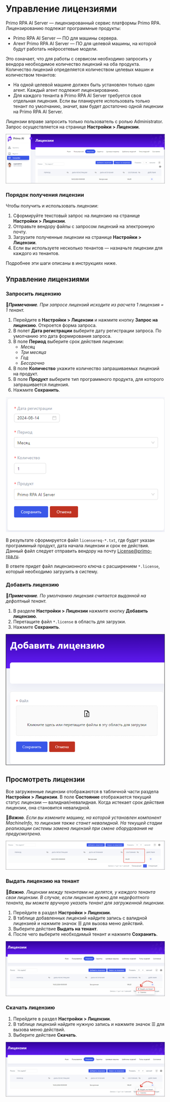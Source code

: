 # Управление лицензиями

Primo RPA AI Server — лицензированный сервис платформы Primo RPA. Лицензированию подлежат программные продукты:
* Primo RPA AI Server — ПО для машины сервера.
* Агент Primo RPA AI Server — ПО для целевой машины, на которой будут работать нейросетевые модели.

Это означает, что для работы с сервисом необходимо запросить у вендора необходимое количество лицензий на оба продукта. Количество лицензий определяется количеством целевых машин и количеством тенантов:
* На одной целевой машине должен быть установлен только один агент. Каждый агент подлежит лицензированию.
* Для каждого тенанта в Primo RPA AI Server требуется своя отдельная лицензия. Если вы планируете использовать только тенант по умолчанию, значит, вам будет достаточно одной лицензии на Primo RPA AI Server.

Лицензии вправе запросить только пользователь с ролью Administrator. Запрос осуществляется на странице **Настройки > Лицензии**. 

![](<../../../.gitbook/assets1/primo-ai/licenses.png>)

### Порядок получения лицензии 
Чтобы получить и использовать лицензии:
1. Сформируйте текстовый запрос на лицензию на странице **Настройки > Лицензии**.
1. Отправьте вендору файлы с запросом лицензий на электронную почту.
2. Загрузите полученные лицензии на странице **Настройки > Лицензии**.
3. Если вы используете несколько тенантов — назначьте лицензии для каждого из тенантов. 

Подробнее эти шаги описаны в инструкциях ниже.


## Управление лицензиями

### Запросить лицензию

:large_blue_diamond:***Примечание**. При запросе лицензий исходите из расчета 1 лицензия = 1 тенант.*

1. Перейдите в **Настройки > Лицензии** и нажмите кнопку **Запрос на лицензию**. Откроется форма запроса.
1. В полет **Дата регистрации** выберите дату регистрации запроса. По умолчанию это дата формирования запроса.
1. В поле **Период** выберите срок действия лицензии:
   * *Месяц*
   * *Три месяца*
   * *Год*
   * *Бессрочно*
1. В поле **Количество** укажите количество запрашиваемых лицензий на продукт.
1. В поле **Продукт** выберите тип программного продукта, для которого запрашивается лицензия.
1. Нажмите **Сохранить**.
   
![](<../../../.gitbook/assets1/primo-ai/admin/license-request.png>)

В результате сформируется файл `licensereq-*.txt`, где будет указан программный продукт, дата начала лицензии и срок ее действия. Данный файл следует отправить вендору на почту License@primo-rpa.ru. 

В ответе придет файл лицензионного ключа с расширением `*.license`, который необходимо загрузить в систему.

### Добавить лицензию

:large_blue_diamond:***Примечание**. По умолчанию лицензия считается выданной на дефолтный тенант.*

1. В разделе **Настройки > Лицензии** нажмите кнопку **Добавить лицензию**.
1. Перетащите файл `*.license` в область для загрузки.
1. Нажмите **Сохранить**.


![](<../../../.gitbook/assets1/primo-ai/licenses-create.png>)


## Просмотреть лицензии

Все загруженные лицензии отображаются в табличной части раздела **Настройки > Лицензии**. В поле **Состояние** отображается текущий статус лицензии — валидная/невалидная. Когда истекает срок действия лицензии, она становится невалидной.

:large_orange_diamond:***Важно**. Если вы измените машину, на которой установлен компонент MachineInfo, то лицензия также станет невалидной. На текущей стадии реализации системы замена лицензий при смене оборудования не предусмотрена.*

![](<../../../.gitbook/assets1/primo-ai/valid-lisenses.png>)


### Выдать лицензию на тенант

:large_orange_diamond:***Важно**. Лицензии между тенантами не делятся, у каждого тенанта свои лицензии. В случае, если лицензия нужна для недефолтного тенанта, вы можете вручную указать тенант для загруженной лицензии.*

1. Перейдите в раздел **Настройки > Лицензии**.
1. В таблице добавленных лицензий найдите запись с валидной лицензией и нажмите значок ☰ для вызова меню действий.
2. Выберите действие **Выдать на тенант**.
3. После чего выберите необходимый тенант и нажмите **Сохранить**.

![](<../../../.gitbook/assets1/primo-ai/licenses-set-tenant.png>)


### Скачать лицензию

1. Перейдите в раздел **Настройки > Лицензии**.
1. В таблице лицензий найдите нужную запись и нажмите значок ☰ для вызова меню действий.
1. Выберите действие **Скачать**.

![](<../../../.gitbook/assets1/primo-ai/licenses-download.png>)




